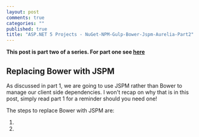 ```yaml
---
layout: post
comments: true
categories: ""
published: true
title: "ASP.NET 5 Projects - NuGet-NPM-Gulp-Bower-Jspm-Aurelia-Part2"
---
```



**This post is part two of a series. For part one see [here](http://darrelltunnell.net/blog/2015/08/16/aurelia-and-asp-net-5-mvc/)**

## Replacing Bower with JSPM
As discussed in part 1, we are going to use JSPM rather than Bower to manage our client side dependencies. I won't recap on why that is in this post, simply read part 1 for a reminder should you need one!

The steps to replace Bower with JSPM are:

1.
2.












